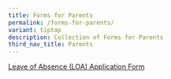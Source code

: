 ```yaml
---
title: Forms for Parents
permalink: /forms-for-parents/
variant: tiptap
description: Collection of Forms for Parents
third_nav_title: Parents
---
```

<p><a href="https://form.gov.sg/68a7e6a2852bf11927c93d5f" rel="noopener nofollow" target="_blank">Leave of Absence (LOA) Application Form</a>
</p>